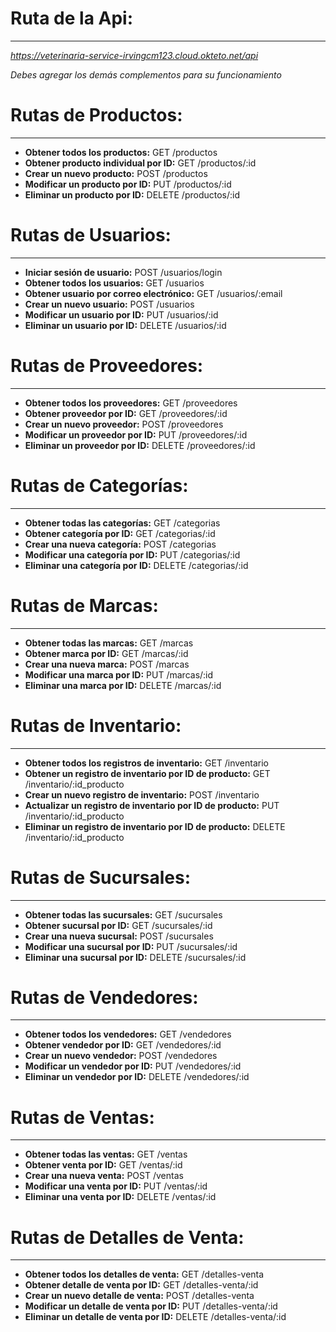 # **Ruta de la Api:**
---

*_https://veterinaria-service-irvingcm123.cloud.okteto.net/api_*

_Debes agregar los demás complementos para su funcionamiento_

# **Rutas de Productos:**
---

- **Obtener todos los productos:** GET /productos
- **Obtener producto individual por ID:** GET /productos/:id
- **Crear un nuevo producto:** POST /productos
- **Modificar un producto por ID:** PUT /productos/:id
- **Eliminar un producto por ID:** DELETE /productos/:id

# **Rutas de Usuarios:**
---

- **Iniciar sesión de usuario:** POST /usuarios/login
- **Obtener todos los usuarios:** GET /usuarios
- **Obtener usuario por correo electrónico:** GET /usuarios/:email
- **Crear un nuevo usuario:** POST /usuarios
- **Modificar un usuario por ID:** PUT /usuarios/:id
- **Eliminar un usuario por ID:** DELETE /usuarios/:id

# **Rutas de Proveedores:**
---

- **Obtener todos los proveedores:** GET /proveedores
- **Obtener proveedor por ID:** GET /proveedores/:id
- **Crear un nuevo proveedor:** POST /proveedores
- **Modificar un proveedor por ID:** PUT /proveedores/:id
- **Eliminar un proveedor por ID:** DELETE /proveedores/:id

# **Rutas de Categorías:**
---

- **Obtener todas las categorías:** GET /categorias
- **Obtener categoría por ID:** GET /categorias/:id
- **Crear una nueva categoría:** POST /categorias
- **Modificar una categoría por ID:** PUT /categorias/:id
- **Eliminar una categoría por ID:** DELETE /categorias/:id

# **Rutas de Marcas:**
---

- **Obtener todas las marcas:** GET /marcas
- **Obtener marca por ID:** GET /marcas/:id
- **Crear una nueva marca:** POST /marcas
- **Modificar una marca por ID:** PUT /marcas/:id
- **Eliminar una marca por ID:** DELETE /marcas/:id

# **Rutas de Inventario:**
---

- **Obtener todos los registros de inventario:** GET /inventario
- **Obtener un registro de inventario por ID de producto:** GET /inventario/:id_producto
- **Crear un nuevo registro de inventario:** POST /inventario
- **Actualizar un registro de inventario por ID de producto:** PUT /inventario/:id_producto
- **Eliminar un registro de inventario por ID de producto:** DELETE /inventario/:id_producto

# **Rutas de Sucursales:**
---

- **Obtener todas las sucursales:** GET /sucursales
- **Obtener sucursal por ID:** GET /sucursales/:id
- **Crear una nueva sucursal:** POST /sucursales
- **Modificar una sucursal por ID:** PUT /sucursales/:id
- **Eliminar una sucursal por ID:** DELETE /sucursales/:id

# **Rutas de Vendedores:**
---

- **Obtener todos los vendedores:** GET /vendedores
- **Obtener vendedor por ID:** GET /vendedores/:id
- **Crear un nuevo vendedor:** POST /vendedores
- **Modificar un vendedor por ID:** PUT /vendedores/:id
- **Eliminar un vendedor por ID:** DELETE /vendedores/:id

# **Rutas de Ventas:**
---

- **Obtener todas las ventas:** GET /ventas
- **Obtener venta por ID:** GET /ventas/:id
- **Crear una nueva venta:** POST /ventas
- **Modificar una venta por ID:** PUT /ventas/:id
- **Eliminar una venta por ID:** DELETE /ventas/:id

# **Rutas de Detalles de Venta:**
---

- **Obtener todos los detalles de venta:** GET /detalles-venta
- **Obtener detalle de venta por ID:** GET /detalles-venta/:id
- **Crear un nuevo detalle de venta:** POST /detalles-venta
- **Modificar un detalle de venta por ID:** PUT /detalles-venta/:id
- **Eliminar un detalle de venta por ID:** DELETE /detalles-venta/:id
